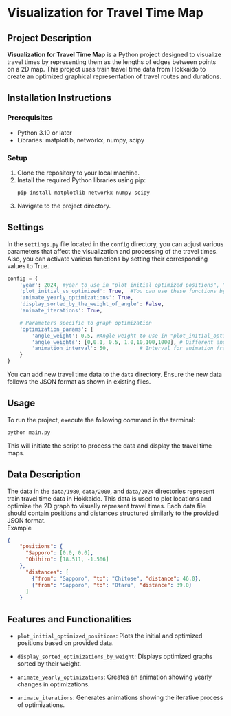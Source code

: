 # Visualization for Travel Time Map

## Project Description
**Visualization for Travel Time Map** is a Python project designed to visualize travel times by representing them as the lengths of edges between points on a 2D map. This project uses train travel time data from Hokkaido to create an optimized graphical representation of travel routes and durations.

## Installation Instructions
### Prerequisites
- Python 3.10 or later
- Libraries: matplotlib, networkx, numpy, scipy

### Setup
1. Clone the repository to your local machine.
2. Install the required Python libraries using pip:
   ```bash
   pip install matplotlib networkx numpy scipy
   ```
3. Navigate to the project directory.

## Settings
In the `settings.py` file located in the `config` directory, you can adjust various parameters that affect the visualization and processing of the travel times. Also, you can activate various functions by setting their corresponding values to True.

```Python
config = {
    'year': 2024, #year to use in "plot_initial_optimized_positions", "display_sorted_optimizations_by_weight", and "animate_iterations"
    'plot_initial_vs_optimized': True,  #You can use these functions by setting this "True"
    'animate_yearly_optimizations': True,
    'display_sorted_by_the_weight_of_angle': False,
    'animate_iterations': True,

    # Parameters specific to graph optimization
    'optimization_params': {
        'angle_weight': 0.5, #Angle weight to use in "plot_initial_optimized_positions", "animate_yearly_optimizations", and "animate_iterations"
        'angle_weights': [0,0.1, 0.5, 1.0,10,100,1000], # Different angle weights to use in "display_sorted_optimizations_by_weight"
        'animation_interval': 50,          # Interval for animation frames in milliseconds
    }
}
```

 You can add new travel time data to the `data` directory. Ensure the new data follows the JSON format as shown in existing files.

## Usage
To run the project, execute the following command in the terminal:
```bash
python main.py
```
This will initiate the script to process the data and display the travel time maps.

## Data Description
The data in the `data/1980`, `data/2000`, and `data/2024` directories represent train travel time data in Hokkaido. This data is used to plot locations and optimize the 2D graph to visually represent travel times. Each data file should contain positions and distances structured similarly to the provided JSON format.  
Example
```json
{
    "positions": {
      "Sapporo": [0.0, 0.0],
      "Obihiro": [18.511, -1.506]
    },
      "distances": [
        {"from": "Sapporo", "to": "Chitose", "distance": 46.0},
        {"from": "Sapporo", "to": "Otaru", "distance": 39.0}
      ]
    }    
```
## Features and Functionalities
- `plot_initial_optimized_positions`: Plots the initial and optimized positions based on provided data.  

- `display_sorted_optimizations_by_weight`: Displays optimized graphs sorted by their weight.  

- `animate_yearly_optimizations`: Creates an animation showing yearly changes in optimizations.  

- `animate_iterations`: Generates animations showing the iterative process of optimizations.  
